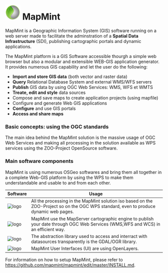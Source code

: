 # ![logo](mapmint-ui/img/mapmint-logo-small.png "MapMint") MapMint

MapMint is a Geographic Information System (GIS) software running on a web server made to facilitate the adminstration of a <b>Spatial Data Infrastructure</b> (SDI), publishing cartographic portals and dynamic applications.

The MapMint platform is a GIS Software accessible thourgh a simple web browser but also a modular and extensible WEB-GIS application generator. It provides numerous GIS capability and let the user do the following:

 * <b>Import and store GIS data</b> (both vector and raster data)
 * <b>Query</b> Relational Database System and external WMS/WFS servers
 * <b>Publish</b> GIS data by using OGC Web Services: WMS, WFS et WMTS
 * <b>Treate, edit and style</b> data sources
 * Compose and save maps to create application projects (using mapfile)
 * Configure and generate Web GIS applications
 * <b>Configure</b> and use GIS portals
 * <b>Access and share maps</b>

<h3>Basic concepts: using the OGC standards</h3>

The main idea behind the MapMint solution is the massive usage of OGC Web Services and making all processing in the solution available as WPS services using the ZOO-Project OpenSource software.

<h3>Main software components</h3>

MapMint is using numerous OSGeo softwares and bring them all together in a complete Web-GIS platform by using the WPS to make them understandable and usable to and from each other.


 Software |	Usage 
------------- | -------------
 ![logo](http://geolabs.fr/mmws2014/_static/images/zoo-logo-green.png) | All the processing in the MapMint solution iso based on the ZOO-Project so on the OGC WPS standard, even to produce dynamic web pages.
 ![logo](http://geolabs.fr/mmws2014/_static/images/ms-logo-green.png) | 	MapMint use the MapServer cartographic engine to publish your date through OGC Web Services (WMS,WFS and WCS) in an efficient way.
 ![logo](http://geolabs.fr/mmws2014/_static/images/gdal-logo-green.png "GDAL logo") |	The abstraction library used to access and interract with datasources transparently is the GDAL/OGR library.
 ![logo](http://geolabs.fr/mmws2014/_static/images/ol-logo-green.png "OpenLayers logo") | 	MapMint User Interfaces (UI) are using OpenLayers. 
 
For information on how to setup MapMint, please refer to https://github.com/mapmint/mapmint/edit/master/INSTALL.md.
